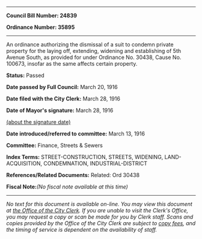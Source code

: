 

********

**Council Bill Number: 24839**
   
**Ordinance Number: 35895**
********

 An ordinance authorizing the dismissal of a suit to condemn private property for the laying off, extending, widening and establishing of 5th Avenue South, as provided for under Ordinance No. 30438, Cause No. 100673, insofar as the same affects certain property.

**Status:** Passed
   
**Date passed by Full Council:** March 20, 1916
   
**Date filed with the City Clerk:** March 28, 1916
   
**Date of Mayor's signature:** March 28, 1916
   
[(about the signature date)](/~public/approvaldate.htm)
   
   
   
**Date introduced/referred to committee:** March 13, 1916
   
**Committee:** Finance, Streets & Sewers
   
   
**Index Terms:** STREET-CONSTRUCTION, STREETS, WIDENING, LAND-ACQUISITION, CONDEMNATION, INDUSTRIAL-DISTRICT

**References/Related Documents:** Related: Ord 30438

**Fiscal Note:**_(No fiscal note available at this time)_
********

_No text for this document is available on-line. You may view this document at [the Office of the City Clerk](http://www.seattle.gov/leg/clerk/contactUs.htm). If you are unable to visit the Clerk's Office, you may request a copy or scan be made for you by Clerk staff. Scans and copies provided by the Office of the City Clerk are subject to [copy fees](http://clerk.seattle.gov/~public/clerkfees.htm), and the timing of service is dependent on the availability of staff._

